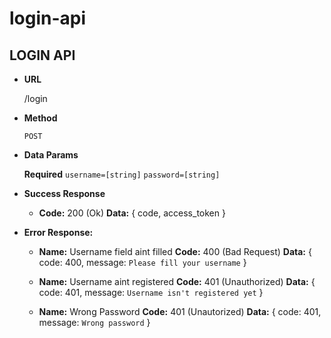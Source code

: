 # login-api

**LOGIN API**
----

* **URL**
  
  /login

* **Method**

  `POST`

* **Data Params**

  **Required**
    `username=[string]`
    `password=[string]`

* **Success Response**

  * **Code:** 200 (Ok)
    **Data:** {
      code,
      access_token
    }

* **Error Response:**

  * **Name:** Username field aint filled
    **Code:** 400 (Bad Request)
    **Data:** {
      code: 400,
      message: `Please fill your username`
    }

  * **Name:** Username aint registered
    **Code:** 401 (Unauthorized)
    **Data:** {
      code: 401,
      message: `Username isn't registered yet`
    }
  
  * **Name:** Wrong Password
    **Code:** 401 (Unautorized)
    **Data:** {
      code: 401,
      message: `Wrong password`
    }